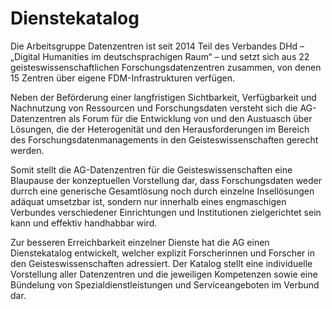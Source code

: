 # Dienstekatalog

Die Arbeitsgruppe Datenzentren ist seit 2014 Teil des Verbandes DHd – „Digital Humanities im deutschsprachigen Raum“ – und setzt sich aus 22 geisteswissenschaftlichen Forschungsdatenzentren zusammen, von denen 15 Zentren über eigene FDM-Infrastrukturen verfügen.

Neben der Beförderung einer langfristigen Sichtbarkeit, Verfügbarkeit und Nachnutzung von Ressourcen und Forschungsdaten versteht sich die AG-Datenzentren als Forum für die Entwicklung von und den Austuasch über Lösungen, die der Heterogenität und den Herausforderungen im Bereich des Forschungsdatenmanagements in den Geisteswissenschaften gerecht werden.

Somit stellt die AG-Datenzentren für die Geisteswissenschaften eine Blaupause der konzeptuellen Vorstellung dar, dass Forschungsdaten weder durrch eine generische Gesamtlösung noch durch einzelne Insellösungen adäquat umsetzbar ist, sondern nur innerhalb eines engmaschigen Verbundes verschiedener Einrichtungen und Institutionen zielgerichtet sein kann und effektiv handhabbar wird.

Zur besseren Erreichbarkeit einzelner Dienste hat die AG einen Dienstekatalog entwickelt, welcher explizit Forscherinnen und Forscher in den Geisteswissenschaften adressiert. Der Katalog stellt eine individuelle Vorstellung aller Datenzentren und die jeweiligen Kompetenzen sowie eine Bündelung von Spezialdienstleistungen und Serviceangeboten im Verbund dar.
